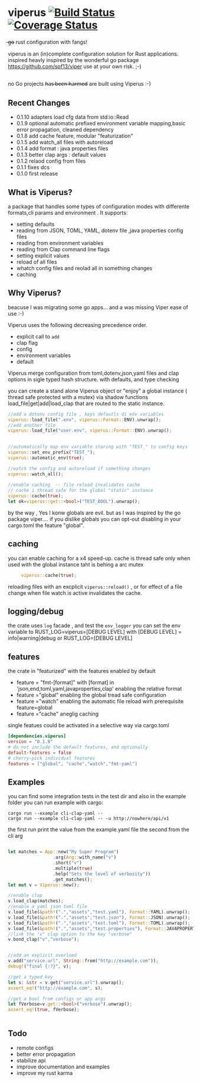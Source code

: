 # viperus  [![Build Status](https://travis-ci.com/maurocordioli/viperus.svg?branch=master)](https://travis-ci.com/maurocordioli/viperus) [![Coverage Status](https://coveralls.io/repos/github/maurocordioli/viperus/badge.svg?branch=master)](https://coveralls.io/github/maurocordioli/viperus?branch=master)
 ̶g̶o̶  rust configuration with fangs!
 
viperus is an (in)complete configuration solution for Rust applications. 
inspired  heavly inspired by the wonderful go package <https://github.com/spf13/viper>
use at your own risk. ;-)
## 
no Go projects h̶a̶s̶ ̶b̶e̶e̶n̶ ̶h̶a̶r̶m̶e̶d̶ are built using Viperus :-)

## Recent Changes
* 0.1.10 adapters load cfg data from std:io::Read
* 0.1.9  optional automatic prefixed environment  variable mapping,basic error propagation, cleaned dependency
* 0.1.8  add cache feature, modular "featurization"
* 0.1.5  add watch_all files with autoreload
* 0.1.4  add format : java properties files
* 0.1.3  better clap args : default values
* 0.1.2  relaod config from files
* 0.1.1  fixes dcs
* 0.1.0  first release

## What is Viperus?
a package that handles  some types of configuration  modes with differente formats,cli params and environment  . 
It supports:

* setting defaults
* reading from JSON, TOML, YAML, dotenv file ,java properties config files
* reading from environment variables
* reading from Clap command line flags
* setting explicit values
* reload of all files
* whatch config files and reolad all in something changes
* caching

## Why Viperus?

beacuse I was migrating some go apps... and a was missing Viper ease of use :-)

Viperus uses the following decreasing precedence order.

 * explicit call to `add`
 * clap flag
 * config
 * environment  variables
 * default

Viperus merge configuration from toml,dotenv,json,yaml files and clap options in sigle typed hash structure.
with defaults, and type checking

you can create a stand alone Viperus object or "enjoy" a global instance ( thread safe protected with a mutex)
via shadow functions load_file|get|add|load_clap that are routed to the static instance.  

```rust
//add a dotenv config file , keys defautls di env variables
viperus::load_file(".env", viperus::Format::ENV).unwrap();
//add another file
viperus::load_file("user.env", viperus::Format::ENV).unwrap();

 
//automatically map env variable staring with "TEST_" to config keys
viperus::set_env_prefix("TEST_");
viperus::automatic_env(true);

//watch the config and autoreload if something changes
viperus::watch_all();
   
//enable caching  -- file reload invalidates cache
// cache i thread safe for the global "static" instance
viperus::cache(true);
let ok=viperus::get::<bool>("TEST_BOOL").unwrap();
```
by the way , Yes I konw globals are evil. but as I was inspired by the  go package viper....
if you dislike globals you can opt-out disabling in your cargo.toml the feature "global".
   
## caching
you can enable caching for a x4 speed-up. 
cache is thread safe only when used with the global instance taht is behing a arc mutex
```rust
     viperus::cache(true);
```
reloading files with an excplicit ``` viperus::reload() ``` , 
or for effect of a file change when file watch is active invalidates the cache.

## logging/debug
the crate uses `log` facade , and test the `env_logger` you can set the env variable to RUST_LOG=viperus=[DEBUG LEVEL] with
[DEBUG LEVEL] = info|warning|debug  or RUST_LOG=[DEBUG LEVEL]
## features
the crate in "featurized" with the features enabled by default 
*  feature = "fmt-[format]" with [format] in 'json,end,toml,yaml,javaproperties,clap' enabling the relative format
*  feature ="global" enabling the global tread safe configuration
*  feature ="watch" enabling the automatic file reload wirh prerequisite feature=global
*  feature ="cache" aneglig caching 

single featues could be activated in a selective way  via cargo.toml 

```toml
[dependencies.viperus]
version = "0.1.8"
# do not include the default features, and optionally
default-features = false 
# cherry-pick individual features
features = ["global", "cache","watch","fmt-yaml"]
```
## Examples
you can find some integration tests in the test dir and also in the example folder
you can run example with cargo:
```
cargo run --example cli-clap-yaml -- 
cargo run --example cli-clap-yaml -- -u http://nowhere/api/v1
```
the first run print the value from the example.yaml file 
the second from the cli arg


```rust

let matches = App::new("My Super Program")
                 .arg(Arg::with_name("v")
                 .short("v")
                 .multiple(true)
                 .help("Sets the level of verbosity"))
                 .get_matches();   
let mut v = Viperus::new();

//enable clap
v.load_clap(matches);
//enable a yaml json toml file
v.load_file(&path!(".","assets","test.yaml"), Format::YAML).unwrap();
v.load_file(&path!(".","assets","test.json"), Format::JSON).unwrap();
v.load_file(&path!(".","assets","test.toml"), Format::TOML).unwrap();
v.load_file(&path!(".","assets","test.properties"), Format::JAVAPROPERTIES).unwrap();
//link the "v" clap option to the key "verbose"
v.bond_clap("v","verbose");


//add an explicit overload 
v.add("service.url", String::from("http://example.com"));
debug!("final {:?}", v);

//get a typed key
let s: &str = v.get("service.url").unwrap();
assert_eq!("http://example.com", s);

//get a bool from configs or app args
let fVerbose=v.get::<bool>("verbose").unwrap();
assert_eq!(true, fVerbose);
  
```
## Todo
* remote configs
* better error propagation
* stabilize api
* improve documentation and examples
* improve my rust karma


